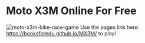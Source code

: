 # Moto X3M Online For Free
![moto-x3m-bike-race-game](https://user-images.githubusercontent.com/128340547/226506806-5724da8f-220f-40d7-b0ae-d247b3f12ca6.jpg)
Use the pages link here: https://booksforedu.github.io/MX3M/ to play!
